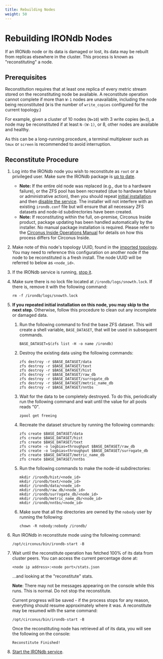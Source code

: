 ```yaml
---
title: Rebuilding Nodes
weight: 50
---
```


# Rebuilding IRONdb Nodes

If an IRONdb node or its data is damaged or lost, its data may be rebuilt
from replicas elsewhere in the cluster. This process is known as
"reconstituting" a node.

## Prerequisites

Reconstitution requires that at least one replica of every metric stream stored
on the reconstituting node be available. A reconstitute operation cannot
complete if more than `W-1` nodes are unavailable, including the node being
reconstituted (`W` is the number of `write_copies` configured for the current
topology.)

For example, given a cluster of 10 nodes (`N=10`) with 3 write copies (`W=3`),
a node may be reconstituted if at least `N-(W-1)`, or 8, other nodes are
available and healthy.

As this can be a long-running procedure, a terminal multiplexer such as `tmux`
or `screen` is recommended to avoid interruption.

## Reconstitute Procedure

1. Log into the IRONdb node you wish to reconstitute as `root` or a privileged
   user. Make sure the IRONdb package is [up to date](/irondb/getting-started/manual-installation/#updating).
   * **Note:** If the entire old node was replaced (e.g., due to a hardware failure), or
     the ZFS pool has been recreated (due to hardware failure or administrative
     action), then you should repeat [initial installation](/irondb/getting-started/manual-installation/#installation-steps)
     and then [disable the service](/irondb/administration/operations/#service-management).
     The installer will not interfere with an existing `irondb.conf` file but
     will ensure that all necessary ZFS datasets and node-id subdirectories
     have been created.
   * **Note:** If reconstituting within the full, on-premise, Circonus Inside
     product, package updating has been handled automatically by the installer. No
     manual package installation is required. Please refer to the
     [Circonus Inside Operations Manual](/circonus/on-premises/reconstituting-a-snowth-node)
     for details on how this process differs for Circonus Inside.
1. Make note of this node's topology UUID, found in the [imported
   topology](/irondb/getting-started/manual-installation/#import-topology). You may need to reference this
   configuration on another node if the node to be reconstituted is a fresh
   install. The node UUID will be referred to below as `<node_id>`.
1. If the IRONdb service is running, [stop it](/irondb/administration/operations/#service-management).
1. Make sure there is no lock file located at `/irondb/logs/snowth.lock`. If
   there is, remove it with the following command:
   ```
   rm -f /irondb/logs/snowth.lock
   ```
1. **If you repeated initial installation on this node, you may skip to the next
   step.** Otherwise, follow this procedure to clean out any incomplete or damaged
   data.
   1. Run the following command to find the base ZFS dataset. This will create a
      shell variable, `BASE_DATASET`, that will be used in subsequent commands.
      ```
      BASE_DATASET=$(zfs list -H -o name /irondb)
      ```
   1. Destroy the existing data using the following commands:
      ```
      zfs destroy -r $BASE_DATASET/data
      zfs destroy -r $BASE_DATASET/text
      zfs destroy -r $BASE_DATASET/hist
      zfs destroy -r $BASE_DATASET/raw_db
      zfs destroy -r $BASE_DATASET/surrogate_db
      zfs destroy -r $BASE_DATASET/metric_name_db
      zfs destroy -r $BASE_DATASET/nntbs
      ```
   1. Wait for the data to be completely destroyed. To do this, periodically run
      the following command and wait until the value for all pools reads "0".
      ```
      zpool get freeing
      ```
   1. Recreate the dataset structure by running the following commands:
      ```
      zfs create $BASE_DATASET/data
      zfs create $BASE_DATASET/hist
      zfs create $BASE_DATASET/text
      zfs create -o logbias=throughput $BASE_DATASET/raw_db
      zfs create -o logbias=throughput $BASE_DATASET/surrogate_db
      zfs create $BASE_DATASET/metric_name_db
      zfs create $BASE_DATASET/nntbs
      ```
   1. Run the following commands to make the node-id subdirectories:
      ```
      mkdir /irondb/hist/<node_id>
      mkdir /irondb/text/<node_id>
      mkdir /irondb/data/<node_id>
      mkdir /irondb/raw_db/<node_id>
      mkdir /irondb/surrogate_db/<node_id>
      mkdir /irondb/metric_name_db/<node_id>
      mkdir /irondb/nntbs/<node_id>
      ```
   1. Make sure that all the directories are owned by the `nobody` user by
      running the following:
      ```
      chown -R nobody:nobody /irondb/
      ```
1. Run IRONdb in reconstitute mode using the following command:
   ```
   /opt/circonus/bin/irondb-start -B
   ```
1. Wait until the reconstitute operation has fetched 100% of its data from
   cluster peers. You can access the current percentage done at:
   ```
   <node ip address>:<node port>/stats.json
   ```
   ...and looking at the "reconstitute" stats.

   **Note**: There may not be messages appearing on the console while this runs. This
   is normal. Do not stop the reconstitute.

   Current progress will be saved - if the process stops for any reason,
   everything should resume approximately where it was. A reconstitute may be
   resumed with the same command:
   ```
   /opt/circonus/bin/irondb-start -B
   ```

   Once the reconstituting node has retrieved all of its data, you will see the
   following on the console:
   ```
   Reconstitute Finished!
   ```

1. [Start the IRONdb service](/irondb/administration/operations/#service-management).
